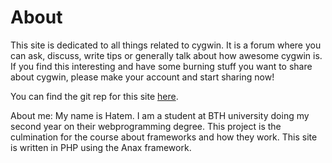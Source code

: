 <!-- ---
views:
    kursrepo:
        region: sidebar-right
        template: anax/v2/block/default
        data:
            meta: 
                type: single
                route: block/om-kursrepo

    redovisa:
        region: sidebar-right
        template: anax/v2/block/default
        data:
            meta: 
                type: single
                route: block/om-redovisa
--- -->
About
=========================

This site is dedicated to all things related to cygwin. It is a forum where you can ask, discuss, write tips or generally talk about how awesome cygwin is. If you find this interesting and have some burning stuff you want to share about cygwin, please make your account and start sharing now!

You can find the git rep for this site [here](https://github.com/Hatooz/ramverk1-proj).

About me:
My name is Hatem. I am a student at BTH university doing my second year on their webprogramming degree. This project is the culmination for the course about frameworks and how they work. This site is written in PHP using the Anax framework.
